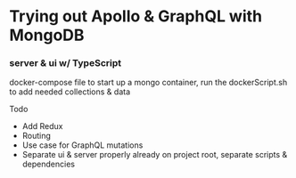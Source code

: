 # Trying out Apollo & GraphQL with MongoDB
### server & ui w/ TypeScript

docker-compose file to start up a mongo container,
run the dockerScript.sh to add needed collections & data

Todo
* Add Redux
* Routing
* Use case for GraphQL mutations
* Separate ui & server properly already on project root, separate scripts & dependencies